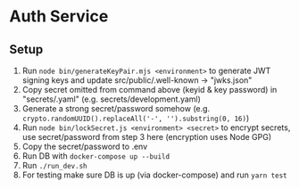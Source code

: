 # Auth Service

## Setup

1. Run `node bin/generateKeyPair.mjs <environment>` to generate JWT signing keys and update src/public/.well-known -> "jwks.json"
2. Copy secret omitted from command above (keyid & key password) in "secrets/<environment>.yaml" (e.g. secrets/development.yaml)
3. Generate a strong secret/password somehow (e.g. `crypto.randomUUID().replaceAll('-', '').substring(0, 16)`)
4. Run `node bin/lockSecret.js <environment> <secret>` to encrypt secrets, use secret/password from step 3 here (encryption uses Node GPG)
5. Copy the secret/password to .env
6. Run DB with `docker-compose up --build`
7. Run `./run_dev.sh`
8. For testing make sure DB is up (via docker-compose) and run `yarn test`
